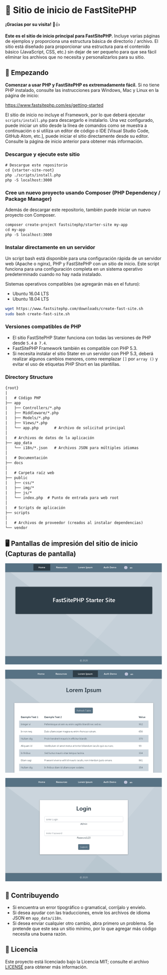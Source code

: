 # 🌟 Sitio de inicio de FastSitePHP

**¡Gracias por su visita!** 🌠👍

**Este es el sitio de inicio principal para FastSitePHP.** Incluye varias páginas de ejemplos y proporciona una estructura básica de directorio / archivo. El sitio está diseñado para proporcionar una estructura para el contenido básico (JavaScript, CSS, etc.) sin dejar de ser pequeño para que sea fácil eliminar los archivos que no necesita y personalizarlos para su sitio.

## :rocket: Empezando

**Comenzar a usar PHP y FastSitePHP es extremadamente fácil.** Si no tiene PHP instalado, consulte las instrucciones para Windows, Mac y Linux en la página de inicio:

https://www.fastsitephp.com/es/getting-started

El sitio de inicio no incluye el Framework, por lo que deberá ejecutar `scripts/install.php` para descargarlo e instalarlo. Una vez configurado, puede iniciar un sitio desde la línea de comandos como se muestra a continuación o si utiliza un editor de código o IDE [Visual Studio Code, GitHub Atom, etc.], puede iniciar el sitio directamente desde su editor. Consulte la página de inicio anterior para obtener más información.

### Descargue y ejecute este sitio

~~~text
# Descargue este repositorio
cd {starter-site-root}
php ./scripts/install.php
php -S localhost:3000
~~~

### Cree un nuevo proyecto usando Composer (PHP Dependency / Package Manager)

Además de descargar este repositorio, también puede iniciar un nuevo proyecto con Composer.

~~~text
composer create-project fastsitephp/starter-site my-app
cd my-app
php -S localhost:3000
~~~

### Instalar directamente en un servidor

Un script bash está disponible para una configuración rápida de un servidor web (Apache o nginx), PHP y FastSitePHP con un sitio de inicio. Este script funciona para una configuración completa en un sistema operativo predeterminado cuando no hay nada instalado.

Sistemas operativos compatibles (se agregarán más en el futuro):

* Ubuntu 16.04 LTS
* Ubuntu 18.04 LTS

~~~bash
wget https://www.fastsitephp.com/downloads/create-fast-site.sh
sudo bash create-fast-site.sh
~~~

### Versiones compatibles de PHP

* El sitio FastSitePHP Stater funciona con todas las versiones de PHP desde `5.4` a` 7.4`.
* FastSitePHP Framework también es compatible con PHP 5.3.
* Si necesita instalar el sitio Stater en un servidor con PHP 5.3, deberá realizar algunos cambios menores, como reemplazar `[]` por `array ()` y evitar el uso de etiquetas PHP Short en las plantillas.

### Directory Structure

```text
{root}
|
|   # Código PHP
├── app
|   ├── Controllers/*.php
|   ├── Middleware/*.php
|   ├── Models/*.php
|   ├── Views/*.php
│   └── app.php       # Archivo de solicitud principal
│
|   # Archivos de datos de la aplicación
├── app_data
│   └── i18n/*.json   # Archivos JSON para múltiples idiomas
│
|   # Documentación
├── docs
│
|   # Carpeta raíz web
├── public
|   ├── css/*
|   ├── img/*
|   ├── js/*
│   └── index.php  # Punto de entrada para web root
│
|   # Scripts de aplicación
├── scripts
│
|   # Archivos de proveedor (creados al instalar dependencias)
└── vendor
```

## :desktop_computer: Pantallas de impresión del sitio de inicio (Capturas de pantalla)

![Página de inicio del sitio de inicio](https://raw.githubusercontent.com/fastsitephp/static-files/master/img/starter_site/2020-01-10/home-page.png)

![Página de ejemplo del sitio de inicio](https://raw.githubusercontent.com/fastsitephp/static-files/master/img/starter_site/2020-01-10/data-page.png)

![Página de inicio de sesión del sitio de inicio](https://raw.githubusercontent.com/fastsitephp/static-files/master/img/starter_site/2020-01-10/login-page.png)

## :handshake: Contribuyendo

* Si encuentra un error tipográfico o gramatical, corríjalo y envíelo.
* Si desea ayudar con las traducciones, envíe los archivos de idioma JSON en `app_data/i18n`.
* Si desea enviar cualquier otro cambio, abra primero un problema. Se pretende que este sea un sitio mínimo, por lo que agregar más código necesita una buena razón.

## :memo: Licencia

Este proyecto está licenciado bajo la Licencia MIT; consulte el archivo [LICENSE](../LICENSE) para obtener más información.
